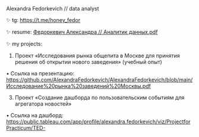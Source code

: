 Alexandra Fedorkevich // data analyst

✨ tg: https://t.me/honey_fedor

✨ resume: [Федоркевич Александра // Аналитик данных.pdf](https://github.com/user-attachments/files/16698316/default.pdf)


✨ my projects:
1. Проект «Исследования рынка общепита в Москве для принятия решения об открытии нового заведения» (учебный опыт)
   
• Ссылка на презентацию: https://github.com/AlexandraFedorkevich/AlexandraFedorkevich/blob/main/Исследование%20рынка%20заведений%20Москвы.pdf

3. Проект «Создание дашборда по пользовательским событиям для агрегатора новостей»
   
• Ссылка на дашборд: https://public.tableau.com/app/profile/alexandra.fedorkevich/viz/ProjectforPracticum/TED-






<!---
AlexandraFedorkevich/AlexandraFedorkevich is a ✨ special ✨ repository because its `README.md` (this file) appears on your GitHub profile.
You can click the Preview link to take a look at your changes.
--->
